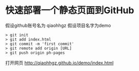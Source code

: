 # 快速部署一个静态页面到GitHub

假设github账号名为 qiaohhgz
假设项目名字为demo

```
> git init
> git add index.html
> git commit -m 'first commit'
> git remote add origin [URL]
> git push origin ph-pages
```

打开网页 http://qiaohhgz.github.io/demo/index.html


